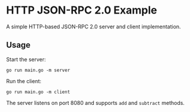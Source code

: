 # HTTP JSON-RPC 2.0 Example

A simple HTTP-based JSON-RPC 2.0 server and client implementation.

## Usage

Start the server:

```shell
go run main.go -m server
```

Run the client:

```shell
go run main.go -m client
```

The server listens on port 8080 and supports `add` and `subtract` methods.
